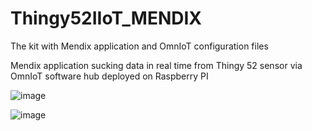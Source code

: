 # Thingy52IIoT_MENDIX
The kit with Mendix application and OmnIoT configuration files

Mendix application sucking data in real time from Thingy 52 sensor via OmnIoT software hub deployed on Raspberry PI


![image](https://user-images.githubusercontent.com/44873126/209577285-18b420e4-0632-40e3-b55f-61365c0ea515.png)



![image](https://user-images.githubusercontent.com/44873126/209577340-4fd1a36c-3b7d-42fe-bfe0-62241d004f77.png)

